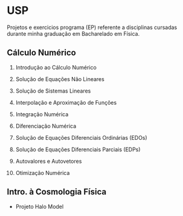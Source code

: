 # USP

Projetos e exercicios programa (EP) referente a disciplinas cursadas durante minha graduação em Bacharelado em Física.

## Cálculo Numérico

1. Introdução ao Cálculo Numérico

2. Solução de Equações Não Lineares

3. Solução de Sistemas Lineares

4. Interpolação e Aproximação de Funções

5. Integração Numérica

6. Diferenciação Numérica

7. Solução de Equações Diferenciais Ordinárias (EDOs)

8. Solução de Equações Diferenciais Parciais (EDPs)

9. Autovalores e Autovetores

10. Otimização Numérica

## Intro. à Cosmologia Física 

- Projeto Halo Model  

